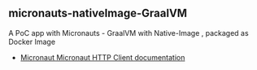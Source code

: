 ## micronauts-nativeImage-GraalVM

A PoC app with Micronauts - GraalVM with Native-Image , packaged as Docker Image

- [Micronaut Micronaut HTTP Client documentation](https://docs.micronaut.io/latest/guide/index.html#httpClient)

